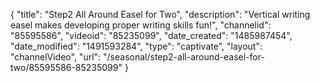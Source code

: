 {
    "title": "Step2 All Around Easel for Two",
    "description": "Vertical writing easel makes developing proper writing skills fun!",
    "channelid": "85595586",
    "videoid": "85235099",
    "date_created": "1485987454",
    "date_modified": "1491593284",
    "type": "captivate",
    "layout": "channelVideo",
    "url": "\/seasonal\/step2-all-around-easel-for-two\/85595586-85235099"
}